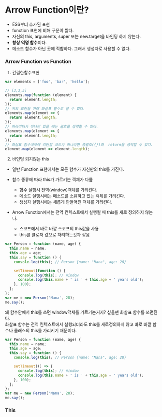 # Arrow Function이란?

- ES6부터 추가된 표현
- function 표현에 비해 구문이 짧다.
- 자신의 this, arguments, super 또는 new.target을 바인딩 하지 않는다.
- **항상 익명 함수**이다.
- 메소드 함수가 아닌 곳에 적합하다. 그래서 생성자로 사용할 수 없다.

### Arrow Function vs Function

1. 간결한함수표현

```js
var elements = ['foo', 'bar', 'hello'];

// [3,3,5]
elements.map(function (element) {
  return element.length;
});
// 위의 표현을 아래 화살표 함수로 쓸 수 있다.
elements.map(element => {
  return element.length;
});
// 파라미터가 하나만 있을 때는 괄호를 생략할 수 있다.
elements.map(element => {
  return element.length;
});
// 화살표 함수내부에 리턴할 코드가 하나라면 중괄호({})화  return을 생략할 수 있다.
element.map(element => element.length);
```

2. 바인딩 되지않는 this

- 일반 Function 표현에서는 모든 함수가 자신만의 this를 가진다.
- 함수 종류에 따라 this가 가르키는 객체가 다름

  - 함수 실행시 전역(window)객체를 가리킨다.
  - 메소드 실행시에는 메소드를 소유하고 있는 객체를 가리킨다.
  - 생성자 실행시에는 새롭게 만들어진 객체를 가리킨다.

- Arrow Function에서는 전역 컨텍스트에서 실행될 때 this를 새로 정의하지 않는다.
  - 스코프에서 바로 바깥 스코프의 this값을 사용
  - this를 클로저 값으로 처리하는것과 같음

```js
var Person = function (name, age) {
  this.name = name;
  this.age = age;
  this.say = function () {
    console.log(this); // Person {name: "Nana", age: 28}

    setTimeout(function () {
      console.log(this); // Window
      console.log(this.name + ' is ' + this.age + ' years old');
    }, 100);
  };
};
var me = new Person('Nana', 28);
me.say();
```

왜 함수안에서 this를 쓰면 window객체를 가르키는거지? 싶을땐 화살표 함수를 쓰면된다.  
화살표 함수는 전역 컨텍스트에서 실행되더라도 this를 새로정의하지 않고 바로 바깥 함수나 클래스의 this를 가리키기 때문이다.

```js
var Person = function (name, age) {
  this.name = name;
  this.age = age;
  this.say = function () {
    console.log(this); // Person {name: "Nana", age: 28}

    setTimeout(() => {
      console.log(this); // Window
      console.log(this.name + ' is ' + this.age + ' years old');
    }, 100);
  };
};
var me = new Person('Nana', 28);
me.say();
```

### This

